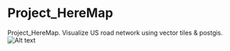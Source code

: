 # Project_HereMap
Project_HereMap.
Visualize US road network using vector tiles & postgis. 
![Alt text](tollapp-demo.gif "demo")